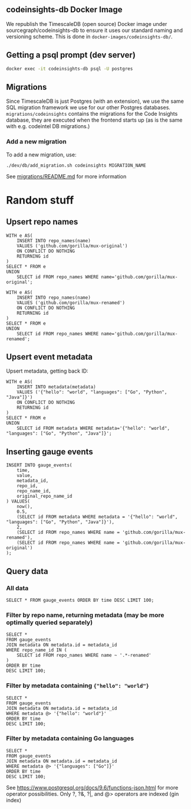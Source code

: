 ## codeinsights-db Docker Image

We republish the TimescaleDB (open source) Docker image under sourcegraph/codeinsights-db to ensure it uses our standard naming and versioning scheme. This is done in `docker-images/codeinsights-db/`.

## Getting a psql prompt (dev server)

```sh
docker exec -it codeinsights-db psql -U postgres
```

## Migrations

Since TimescaleDB is just Postgres (with an extension), we use the same SQL migration framework we use for our other Postgres databases. `migrations/codeinsights` contains the migrations for the Code Insights database, they are executed when the frontend starts up (as is the same with e.g. codeintel DB migrations.)

### Add a new migration

To add a new migration, use:

```
./dev/db/add_migration.sh codeinsights MIGRATION_NAME
```

See [migrations/README.md](migrations/README.md) for more information

# Random stuff

## Upsert repo names

```
WITH e AS(
    INSERT INTO repo_names(name)
    VALUES ('github.com/gorilla/mux-original')
    ON CONFLICT DO NOTHING
    RETURNING id
)
SELECT * FROM e
UNION
    SELECT id FROM repo_names WHERE name='github.com/gorilla/mux-original';

WITH e AS(
    INSERT INTO repo_names(name)
    VALUES ('github.com/gorilla/mux-renamed')
    ON CONFLICT DO NOTHING
    RETURNING id
)
SELECT * FROM e
UNION
    SELECT id FROM repo_names WHERE name='github.com/gorilla/mux-renamed';
```

## Upsert event metadata

Upsert metadata, getting back ID:

```
WITH e AS(
    INSERT INTO metadata(metadata)
    VALUES ('{"hello": "world", "languages": ["Go", "Python", "Java"]}')
    ON CONFLICT DO NOTHING
    RETURNING id
)
SELECT * FROM e
UNION
    SELECT id FROM metadata WHERE metadata='{"hello": "world", "languages": ["Go", "Python", "Java"]}';
```

## Inserting gauge events

```
INSERT INTO gauge_events(
    time,
    value,
    metadata_id,
    repo_id,
    repo_name_id,
    original_repo_name_id
) VALUES(
    now(),
    0.5,
    (SELECT id FROM metadata WHERE metadata = '{"hello": "world", "languages": ["Go", "Python", "Java"]}'),
    2,
    (SELECT id FROM repo_names WHERE name = 'github.com/gorilla/mux-renamed'),
    (SELECT id FROM repo_names WHERE name = 'github.com/gorilla/mux-original')
);
```

## Query data

### All data

```
SELECT * FROM gauge_events ORDER BY time DESC LIMIT 100;
```

### Filter by repo name, returning metadata (may be more optimally queried separately)

```
SELECT *
FROM gauge_events
JOIN metadata ON metadata.id = metadata_id
WHERE repo_name_id IN (
    SELECT id FROM repo_names WHERE name ~ '.*-renamed'
)
ORDER BY time
DESC LIMIT 100;
```

### Filter by metadata containing `{"hello": "world"}`

```
SELECT *
FROM gauge_events
JOIN metadata ON metadata.id = metadata_id
WHERE metadata @> '{"hello": "world"}'
ORDER BY time
DESC LIMIT 100;
```

### Filter by metadata containing Go languages

```
SELECT *
FROM gauge_events
JOIN metadata ON metadata.id = metadata_id
WHERE metadata @> '{"languages": ["Go"]}'
ORDER BY time
DESC LIMIT 100;
```

See https://www.postgresql.org/docs/9.6/functions-json.html for more operator possibilities. Only ?, ?&, ?|, and @> operators are indexed (gin index)
